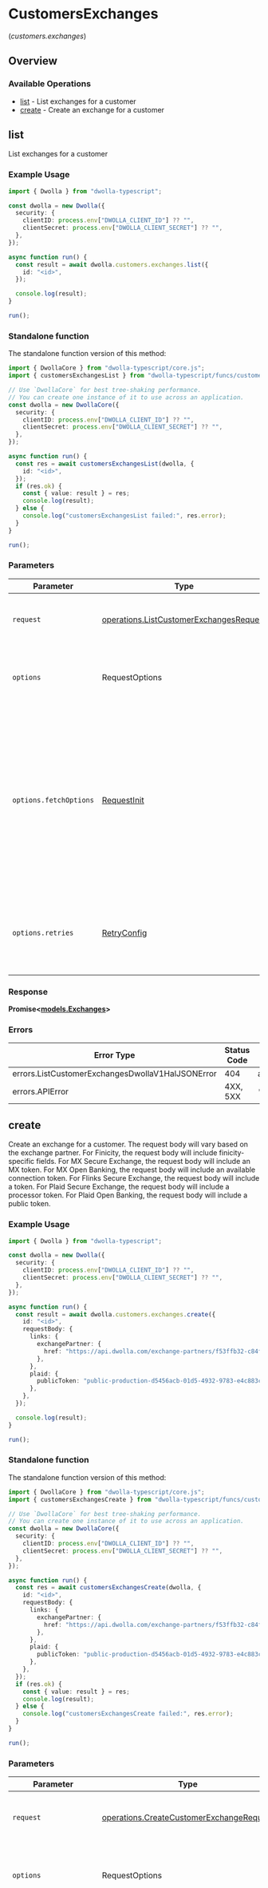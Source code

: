 # CustomersExchanges
(*customers.exchanges*)

## Overview

### Available Operations

* [list](#list) - List exchanges for a customer
* [create](#create) - Create an exchange for a customer

## list

List exchanges for a customer

### Example Usage

```typescript
import { Dwolla } from "dwolla-typescript";

const dwolla = new Dwolla({
  security: {
    clientID: process.env["DWOLLA_CLIENT_ID"] ?? "",
    clientSecret: process.env["DWOLLA_CLIENT_SECRET"] ?? "",
  },
});

async function run() {
  const result = await dwolla.customers.exchanges.list({
    id: "<id>",
  });

  console.log(result);
}

run();
```

### Standalone function

The standalone function version of this method:

```typescript
import { DwollaCore } from "dwolla-typescript/core.js";
import { customersExchangesList } from "dwolla-typescript/funcs/customersExchangesList.js";

// Use `DwollaCore` for best tree-shaking performance.
// You can create one instance of it to use across an application.
const dwolla = new DwollaCore({
  security: {
    clientID: process.env["DWOLLA_CLIENT_ID"] ?? "",
    clientSecret: process.env["DWOLLA_CLIENT_SECRET"] ?? "",
  },
});

async function run() {
  const res = await customersExchangesList(dwolla, {
    id: "<id>",
  });
  if (res.ok) {
    const { value: result } = res;
    console.log(result);
  } else {
    console.log("customersExchangesList failed:", res.error);
  }
}

run();
```

### Parameters

| Parameter                                                                                                                                                                      | Type                                                                                                                                                                           | Required                                                                                                                                                                       | Description                                                                                                                                                                    |
| ------------------------------------------------------------------------------------------------------------------------------------------------------------------------------ | ------------------------------------------------------------------------------------------------------------------------------------------------------------------------------ | ------------------------------------------------------------------------------------------------------------------------------------------------------------------------------ | ------------------------------------------------------------------------------------------------------------------------------------------------------------------------------ |
| `request`                                                                                                                                                                      | [operations.ListCustomerExchangesRequest](../../models/operations/listcustomerexchangesrequest.md)                                                                             | :heavy_check_mark:                                                                                                                                                             | The request object to use for the request.                                                                                                                                     |
| `options`                                                                                                                                                                      | RequestOptions                                                                                                                                                                 | :heavy_minus_sign:                                                                                                                                                             | Used to set various options for making HTTP requests.                                                                                                                          |
| `options.fetchOptions`                                                                                                                                                         | [RequestInit](https://developer.mozilla.org/en-US/docs/Web/API/Request/Request#options)                                                                                        | :heavy_minus_sign:                                                                                                                                                             | Options that are passed to the underlying HTTP request. This can be used to inject extra headers for examples. All `Request` options, except `method` and `body`, are allowed. |
| `options.retries`                                                                                                                                                              | [RetryConfig](../../lib/utils/retryconfig.md)                                                                                                                                  | :heavy_minus_sign:                                                                                                                                                             | Enables retrying HTTP requests under certain failure conditions.                                                                                                               |

### Response

**Promise\<[models.Exchanges](../../models/exchanges.md)\>**

### Errors

| Error Type                                       | Status Code                                      | Content Type                                     |
| ------------------------------------------------ | ------------------------------------------------ | ------------------------------------------------ |
| errors.ListCustomerExchangesDwollaV1HalJSONError | 404                                              | application/vnd.dwolla.v1.hal+json               |
| errors.APIError                                  | 4XX, 5XX                                         | \*/\*                                            |

## create

Create an exchange for a customer. The request body will vary based on the exchange partner.
For Finicity, the request body will include finicity-specific fields.
For MX Secure Exchange, the request body will include an MX token.
For MX Open Banking, the request body will include an available connection token.
For Flinks Secure Exchange, the request body will include a token.
For Plaid Secure Exchange, the request body will include a processor token.
For Plaid Open Banking, the request body will include a public token.


### Example Usage

```typescript
import { Dwolla } from "dwolla-typescript";

const dwolla = new Dwolla({
  security: {
    clientID: process.env["DWOLLA_CLIENT_ID"] ?? "",
    clientSecret: process.env["DWOLLA_CLIENT_SECRET"] ?? "",
  },
});

async function run() {
  const result = await dwolla.customers.exchanges.create({
    id: "<id>",
    requestBody: {
      links: {
        exchangePartner: {
          href: "https://api.dwolla.com/exchange-partners/f53ffb32-c84f-496a-9d9d-acd100d396ef",
        },
      },
      plaid: {
        publicToken: "public-production-d5456acb-01d5-4932-9783-e4c883cf1c0c",
      },
    },
  });

  console.log(result);
}

run();
```

### Standalone function

The standalone function version of this method:

```typescript
import { DwollaCore } from "dwolla-typescript/core.js";
import { customersExchangesCreate } from "dwolla-typescript/funcs/customersExchangesCreate.js";

// Use `DwollaCore` for best tree-shaking performance.
// You can create one instance of it to use across an application.
const dwolla = new DwollaCore({
  security: {
    clientID: process.env["DWOLLA_CLIENT_ID"] ?? "",
    clientSecret: process.env["DWOLLA_CLIENT_SECRET"] ?? "",
  },
});

async function run() {
  const res = await customersExchangesCreate(dwolla, {
    id: "<id>",
    requestBody: {
      links: {
        exchangePartner: {
          href: "https://api.dwolla.com/exchange-partners/f53ffb32-c84f-496a-9d9d-acd100d396ef",
        },
      },
      plaid: {
        publicToken: "public-production-d5456acb-01d5-4932-9783-e4c883cf1c0c",
      },
    },
  });
  if (res.ok) {
    const { value: result } = res;
    console.log(result);
  } else {
    console.log("customersExchangesCreate failed:", res.error);
  }
}

run();
```

### Parameters

| Parameter                                                                                                                                                                      | Type                                                                                                                                                                           | Required                                                                                                                                                                       | Description                                                                                                                                                                    |
| ------------------------------------------------------------------------------------------------------------------------------------------------------------------------------ | ------------------------------------------------------------------------------------------------------------------------------------------------------------------------------ | ------------------------------------------------------------------------------------------------------------------------------------------------------------------------------ | ------------------------------------------------------------------------------------------------------------------------------------------------------------------------------ |
| `request`                                                                                                                                                                      | [operations.CreateCustomerExchangeRequest](../../models/operations/createcustomerexchangerequest.md)                                                                           | :heavy_check_mark:                                                                                                                                                             | The request object to use for the request.                                                                                                                                     |
| `options`                                                                                                                                                                      | RequestOptions                                                                                                                                                                 | :heavy_minus_sign:                                                                                                                                                             | Used to set various options for making HTTP requests.                                                                                                                          |
| `options.fetchOptions`                                                                                                                                                         | [RequestInit](https://developer.mozilla.org/en-US/docs/Web/API/Request/Request#options)                                                                                        | :heavy_minus_sign:                                                                                                                                                             | Options that are passed to the underlying HTTP request. This can be used to inject extra headers for examples. All `Request` options, except `method` and `body`, are allowed. |
| `options.retries`                                                                                                                                                              | [RetryConfig](../../lib/utils/retryconfig.md)                                                                                                                                  | :heavy_minus_sign:                                                                                                                                                             | Enables retrying HTTP requests under certain failure conditions.                                                                                                               |

### Response

**Promise\<[operations.CreateCustomerExchangeResponse](../../models/operations/createcustomerexchangeresponse.md)\>**

### Errors

| Error Type                                        | Status Code                                       | Content Type                                      |
| ------------------------------------------------- | ------------------------------------------------- | ------------------------------------------------- |
| errors.ValidationErrorSchema                      | 400                                               | application/vnd.dwolla.v1.hal+json                |
| errors.CreateCustomerExchangeDwollaV1HalJSONError | 401                                               | application/vnd.dwolla.v1.hal+json                |
| errors.NotFoundError                              | 404                                               | application/vnd.dwolla.v1.hal+json                |
| errors.APIError                                   | 4XX, 5XX                                          | \*/\*                                             |